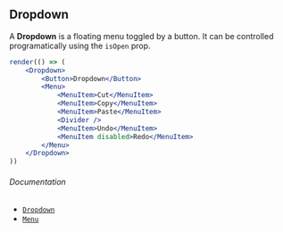 ## Dropdown

A **Dropdown** is a floating menu toggled by a button. It can be controlled programatically using the `isOpen` prop.

```jsx
render(() => (
	<Dropdown>
		<Button>Dropdown</Button>
		<Menu>
			<MenuItem>Cut</MenuItem>
			<MenuItem>Copy</MenuItem>
			<MenuItem>Paste</MenuItem>
			<Divider />
			<MenuItem>Undo</MenuItem>
			<MenuItem disabled>Redo</MenuItem>
		</Menu>
	</Dropdown>
))
```

###### Documentation

- [`Dropdown`](/wiki/modules/_components_controls_dropdown_.html)
- [`Menu`](/wiki/modules/_components_layout_menu_.html)
